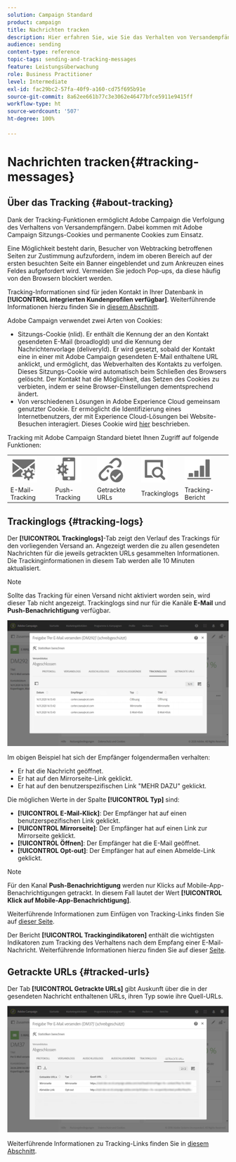 ```yaml
---
solution: Campaign Standard
product: campaign
title: Nachrichten tracken
description: Hier erfahren Sie, wie Sie das Verhalten von Versandempfängern tracken können.
audience: sending
content-type: reference
topic-tags: sending-and-tracking-messages
feature: Leistungsüberwachung
role: Business Practitioner
level: Intermediate
exl-id: fac29bc2-57fa-40f9-a160-cd75f695b91e
source-git-commit: 8a62ee661b77c3e3062e46477bfce5911e9415ff
workflow-type: ht
source-wordcount: '507'
ht-degree: 100%

---
```


# Nachrichten tracken{#tracking-messages}

## Über das Tracking {#about-tracking}

Dank der Tracking-Funktionen ermöglicht Adobe Campaign die Verfolgung des Verhaltens von Versandempfängern. Dabei kommen mit Adobe Campaign Sitzungs-Cookies und permanente Cookies zum Einsatz.

Eine Möglichkeit besteht darin, Besucher von Webtracking betroffenen Seiten zur Zustimmung aufzufordern, indem im oberen Bereich auf der ersten besuchten Seite ein Banner eingeblendet und zum Ankreuzen eines Feldes aufgefordert wird. Vermeiden Sie jedoch Pop-ups, da diese häufig von den Browsern blockiert werden.

Tracking-Informationen sind für jeden Kontakt in Ihrer Datenbank in **[!UICONTROL integrierten Kundenprofilen verfügbar]**. Weiterführende Informationen hierzu finden Sie in [diesem Abschnitt](../../audiences/using/integrated-customer-profile.md).

Adobe Campaign verwendet zwei Arten von Cookies:

* Sitzungs-Cookie (nlid). Er enthält die Kennung der an den Kontakt gesendeten E-Mail (broadlogId) und die Kennung der Nachrichtenvorlage (deliveryId). Er wird gesetzt, sobald der Kontakt eine in einer mit Adobe Campaign gesendeten E-Mail enthaltene URL anklickt, und ermöglicht, das Webverhalten des Kontakts zu verfolgen. Dieses Sitzungs-Cookie wird automatisch beim Schließen des Browsers gelöscht. Der Kontakt hat die Möglichkeit, das Setzen des Cookies zu verbieten, indem er seine Browser-Einstellungen dementsprechend ändert.
* Von verschiedenen Lösungen in Adobe Experience Cloud gemeinsam genutzter Cookie. Er ermöglicht die Identifizierung eines Internetbenutzers, der mit Experience Cloud-Lösungen bei Website-Besuchen interagiert. Dieses Cookie wird [hier](https://experienceleague.adobe.com/docs/core-services/interface/ec-cookies/cookies-mc.html?lang=de) beschrieben.

Tracking mit Adobe Campaign Standard bietet Ihnen Zugriff auf folgende Funktionen:

<table>
<tr>
    <td valign="top">
        <a href="../../administration/using/configuring-email-channel.md#tracking-parameters"><img width="60px" alt="Bedingungen" src="assets/icon_email_parameters.png"/></a>
    </td>
    <td valign="top">
        <a href="https://helpx.adobe.com/de/campaign/kb/push-tracking.html"><img width="60px" alt="Bedingungen" src="assets/icon_push_parameters.png"/></a>
    </td>
    <td valign="top">
        <a href="../../designing/using/links.md#about-tracked-urls"><img width="60px" alt="Bedingungen" src="assets/icon_url.png"/></a>
    </td>
        <td valign="top">
          <a href="../../sending/using/tracking-messages.md#tracking-logs"><img width="60px" alt="Bedingungen" src="assets/icon_log.png"/></a>
    </td>
    </td>
    <td valign="top">
          <a href="../../reporting/using/tracking-indicators.md"><img width="60px" alt="Bedingungen" src="assets/icon_report.png"/></a>
</tr>
<tr>
<td>E-Mail-Tracking</td>
<td>Push-Tracking</td>
<td>Getrackte URLs</td>
<td>Trackinglogs </td>
<td>Tracking-Bericht</td>
</tr>
</table>

## Trackinglogs          {#tracking-logs}

Der **[!UICONTROL Trackinglogs]**-Tab zeigt den Verlauf des Trackings für den vorliegenden Versand an. Angezeigt werden die zu allen gesendeten Nachrichten für die jeweils getrackten URLs gesammelten Informationen. Die Trackinginformationen in diesem Tab werden alle 10 Minuten aktualisiert.

>[!NOTE]
>
>Sollte das Tracking für einen Versand nicht aktiviert worden sein, wird dieser Tab nicht angezeigt. Trackinglogs sind nur für die Kanäle **E-Mail** und **Push-Benachrichtigung** verfügbar.

![](assets/tracking_logs.png)

Im obigen Beispiel hat sich der Empfänger folgendermaßen verhalten:

* Er hat die Nachricht geöffnet.
* Er hat auf den Mirrorseite-Link geklickt.
* Er hat auf den benutzerspezifischen Link &quot;MEHR DAZU&quot; geklickt.

Die möglichen Werte in der Spalte **[!UICONTROL Typ]** sind:

* **[!UICONTROL E-Mail-Klick]**: Der Empfänger hat auf einen benutzerspezifischen Link geklickt.
* **[!UICONTROL Mirrorseite]**: Der Empfänger hat auf einen Link zur Mirrorseite geklickt.
* **[!UICONTROL Öffnen]**: Der Empfänger hat die E-Mail geöffnet.
* **[!UICONTROL Opt-out]**: Der Empfänger hat auf einen Abmelde-Link geklickt.

>[!NOTE]
>
>Für den Kanal **Push-Benachrichtigung** werden nur Klicks auf Mobile-App-Benachrichtigungen getrackt. In diesem Fall lautet der Wert **[!UICONTROL Klick auf Mobile-App-Benachrichtigung]**.

Weiterführende Informationen zum Einfügen von Tracking-Links finden Sie auf [dieser Seite](../../designing/using/links.md#inserting-a-link).

Der Bericht **[!UICONTROL Trackingindikatoren]** enthält die wichtigsten Indikatoren zum Tracking des Verhaltens nach dem Empfang einer E-Mail-Nachricht. Weiterführende Informationen hierzu finden Sie auf dieser [Seite](../../reporting/using/tracking-indicators.md).

## Getrackte URLs {#tracked-urls}

Der Tab **[!UICONTROL Getrackte URLs]** gibt Auskunft über die in der gesendeten Nachricht enthaltenen URLs, ihren Typ sowie ihre Quell-URLs.

![](assets/sending_delivery6.png)

Weiterführende Informationen zu Tracking-Links finden Sie in [diesem Abschnitt](../../designing/using/links.md#about-tracked-urls).
